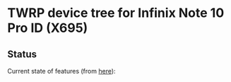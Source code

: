 # TWRP device tree for Infinix Note 10 Pro ID (X695)

## Status

Current state of features (from [here](https://twrp.me/faq/OfficialMaintainer.html)):
